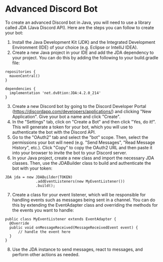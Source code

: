 # Advanced Discord Bot
To create an advanced Discord bot in Java, you will need to use a library called JDA (Java Discord API). Here are the steps you can follow to create your bot:
1. Install the Java Development Kit (JDK) and the Integrated Development Environment (IDE) of your choice (e.g. Eclipse or IntelliJ IDEA).
2. Create a new Java project in your IDE and add the JDA dependency to your project. You can do this by adding the following to your build.gradle file:
  ```
  repositories {
    mavenCentral()
}

dependencies {
    implementation 'net.dv8tion:JDA:4.2.0_214'
}
```
3. Create a new Discord bot by going to the Discord Developer Portal (https://discordapp.com/developers/applications/) and clicking "New Application". Give your bot a name and click "Create".
4. In the "Settings" tab, click on "Create a Bot" and then click "Yes, do it!". This will generate a token for your bot, which you will use to authenticate the bot with the Discord API.
5. Go to the "OAuth2" tab and select the "bot" scope. Then, select the permissions your bot will need (e.g. "Send Messages", "Read Message History", etc.). Click "Copy" to copy the OAuth2 URL and then paste it into your browser to invite the bot to your Discord server.
6. In your Java project, create a new class and import the necessary JDA classes. Then, use the JDABuilder class to build and authenticate the bot with your token:
  ```
  JDA jda = new JDABuilder(TOKEN)
                .addEventListeners(new MyEventListener())
                .build();
```
7. Create a class for your event listener, which will be responsible for handling events such as messages being sent in a channel. You can do this by extending the EventAdapter class and overriding the methods for the events you want to handle:
  ```
  public class MyEventListener extends EventAdapter {
    @Override
    public void onMessageReceived(MessageReceivedEvent event) {
        // handle the event here
    }
}
```
8. Use the JDA instance to send messages, react to messages, and perform other actions as needed.
